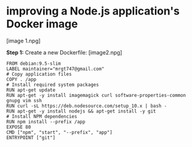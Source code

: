 # improving a Node.js application's Docker image

[image 1.npg]


**Step 1:** Create a new Dockerfile: 
[image2.npg]
```
FROM debian:9.5-slim
LABEL maintainer="mrgt747@gmail.com"
# Copy application files
COPY . /app
# Install required system packages
RUN apt-get update
RUN apt-get -y install imagemagick curl software-properties-common gnupg vim ssh
RUN curl -sL https://deb.nodesource.com/setup_10.x | bash -
RUN apt-get -y install nodejs && apt-get install -y git
# Install NPM dependencies
RUN npm install --prefix /app
EXPOSE 80
CMD ["npm", "start", "--prefix", "app"]
ENTRYPOINT ["git"]

```

